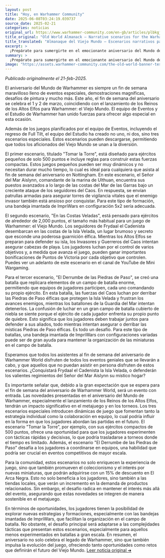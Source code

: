 ```yaml
---
layout: post
title: "Hoy, en Warhammer Community"
date: 2025-06-08T03:24:19.039737
source_date: 2025-02-21
categories: noticias
original_url: https://www.warhammer-community.com/en-gb/articles/plbkgjgd/old-world-almanack-narrative-scenarios-for-the-warhammer-world-anniversary/
title_original: "Old World Almanack – Narrative scenarios for the Warhammer World Anniversary - Warhammer Community"
title_translated: "Almanaque del Viejo Mundo – Escenarios narrativos para el aniversario del Mundo de Warhammer - Comunidad Warhammer"
excerpt: >
  ¡Prepárate para sumergirte en el emocionante aniversario del Mundo de Warhammer! Este 1 y 2 de marzo, la celebración promete ser inolvidable con la presentación de los Reinos de los Altos Elfos para Warhammer: el Viejo Mundo. El equipo de eventos y el estudio de Warhammer han diseñado tres escenarios narrativos únicos que podrás descargar y disfrutar desde casa. Desde pequeñas escaramuzas hasta épicas batallas en la Isla Velada, estos escenarios ofrecen una experiencia de juego dinámica y desafiante. No te pierdas la oportunidad de formar parte de esta épica celebración, ya sea en persona o desde la comodidad de tu hogar.
summary: >
  ¡Prepárate para sumergirte en el emocionante aniversario del Mundo de Warhammer! Este 1 y 2 de marzo, la celebración promete ser inolvidable con la presentación de los Reinos de los Altos Elfos para Warhammer: el Viejo Mundo. El equipo de eventos y el estudio de Warhammer han diseñado tres escenarios narrativos únicos que podrás descargar y disfrutar desde casa. Desde pequeñas escaramuzas hasta épicas batallas en la Isla Velada, estos escenarios ofrecen una experiencia de juego dinámica y desafiante. No te pierdas la oportunidad de formar parte de esta épica celebración, ya sea en persona o desde la comodidad de tu hogar.
image: "https://assets.warhammer-community.com/the-old-world-banner-test.jpg"
---
```


*Publicado originalmente el 21-feb-2025.*

El aniversario del Mundo de Warhammer es siempre un fin de semana maravilloso lleno de eventos especiales, demostraciones magníficas, desafíos de pintura y mucho más. Este año, el fin de semana del aniversario se celebra el 1 y 2 de marzo, coincidiendo con el lanzamiento de los Reinos de los Altos Elfos para Warhammer: el Viejo Mundo. El equipo de Eventos y el Estudio de Warhammer han unido fuerzas para ofrecer algo especial en esta ocasión.

Además de los juegos planificados por el equipo de Eventos, incluyendo el regreso de Full Tilt, el equipo del Estudio ha creado no uno, ni dos, sino tres escenarios especiales. Estos escenarios pueden descargarse, permitiendo que todos los aficionados del Viejo Mundo se unan a la diversión.

El primer escenario, titulado "Tomar la Torre", está diseñado para ejércitos pequeños de solo 500 puntos e incluye reglas para construir estas fuerzas compactas. Estos juegos pequeños pueden ser muy dinámicos y no necesitan durar mucho tiempo, lo cual es ideal para cualquiera que asista al fin de semana del aniversario en Nottingham. En este escenario, el Señor del Mar Aislynn, comandante de la marina de Ulthuan, encuentra sus puestos avanzados a lo largo de las costas del Mar de las Garras bajo un creciente ataque de los seguidores del Caos. En respuesta, se envían patrullas armadas para asegurar torres de vigilancia vitales que el enemigo invasor también está ansioso por conquistar. Para este tipo de formación, una bandeja imantada de ImpriWars en configuración 5x2 sería adecuada.

El segundo escenario, "En las Costas Veladas", está pensado para ejércitos de alrededor de 2,000 puntos, el tamaño más habitual para un juego de Warhammer: el Viejo Mundo. Los seguidores de Frydaal el Cadenista desembarcan en las costas de la Isla Velada, un lugar brumoso y secreto que esconde una poderosa guarnición élfica. Mientras los Altos Elfos se preparan para defender su isla, los Invasores y Guerreros del Caos intentan asegurar cabezas de playa. Los jugadores luchan por el control de varios objetivos y, a medida que avanza el juego, pueden ganar importantes bonificaciones de Puntos de Victoria por cada objetivo que controlen. Puedes ver un adelanto de este escenario en el canal de YouTube de Mini Wargaming.

Para el tercer escenario, "El Derrumbe de las Piedras de Paso", se creó una batalla que replicara elementos de un campo de batalla enorme, permitiendo que equipos de jugadores participen, cada uno comandando su propio ejército. En esta batalla, las fuerzas del Caos luchan por derribar las Piedras de Paso élficas que protegen la Isla Velada y frustran los avances enemigos, mientras los batallones de la Guardia del Mar intentan detenerlos. La confusión de luchar en un gran campo de batalla cubierto de niebla se siente porque el ejército de cada jugador enfrenta su propio punto de quiebre. Esto significa que los jugadores deben trabajar juntos para defender a sus aliados, todo mientras intentan asegurar o derribar las místicas Piedras de Paso élficas. Es todo un desafío. Para este tipo de batallas, una bandeja imantada de ImpriWars con configuraciones variadas puede ser de gran ayuda para mantener la organización de las miniaturas en el campo de batalla.

Esperamos que todos los asistentes al fin de semana del aniversario de Warhammer World disfruten de todos los eventos geniales que se llevarán a cabo, y que aquellos que no puedan asistir en persona disfruten de estos escenarios. ¿Conquistará Frydaal el Cadenista la Isla Velada, o defenderán los valientes regimientos del Señor del Mar Aislynn su místico hogar?

Es importante señalar que, debido a la gran expectación que se espera para el fin de semana del aniversario de Warhammer World, será un evento con entrada.
Las novedades presentadas en el aniversario del Mundo de Warhammer, especialmente el lanzamiento de los Reinos de los Altos Elfos, tendrán un impacto significativo en el metajuego y en los torneos. Los tres escenarios especiales introducen dinámicas de juego que fomentan tanto la estrategia individual como la colaboración en equipo, lo cual podría influir en la forma en que los jugadores abordan las partidas en el futuro. El escenario "Tomar la Torre", por ejemplo, con sus ejércitos compactos de 500 puntos, ofrece una oportunidad para que los jugadores experimenten con tácticas rápidas y decisivas, lo que podría trasladarse a torneos donde el tiempo es limitado. Además, el escenario "El Derrumbe de las Piedras de Paso" desafía a los jugadores a coordinarse en equipos, una habilidad que podría ser crucial en eventos competitivos de mayor escala.

Para la comunidad, estos escenarios no solo enriquecen la experiencia de juego, sino que también promueven el coleccionismo y el interés por nuevas miniaturas, que podrán adquirirse con un 15% de descuento en El Arca Negra. Esto no solo beneficia a los jugadores, sino también a las tiendas locales, que verán un incremento en la demanda de productos relacionados. Sin embargo, el desafío radica en mantener el interés más allá del evento, asegurando que estas novedades se integren de manera sostenible en el metajuego.

En términos de oportunidades, los jugadores tienen la posibilidad de explorar nuevas estrategias y formaciones, especialmente con las bandejas imantadas de ImpriWars, que facilitan la organización en el campo de batalla. No obstante, el desafío principal será adaptarse a las complejidades tácticas que presentan estos escenarios, especialmente para aquellos menos experimentados en batallas a gran escala. En resumen, el aniversario no solo celebra el legado de Warhammer, sino que también impulsa la evolución del juego, ofreciendo tanto oportunidades como retos que definirán el futuro del Viejo Mundo.
[Leer noticia original ➜](https://www.warhammer-community.com/en-gb/articles/plbkgjgd/old-world-almanack-narrative-scenarios-for-the-warhammer-world-anniversary/)
